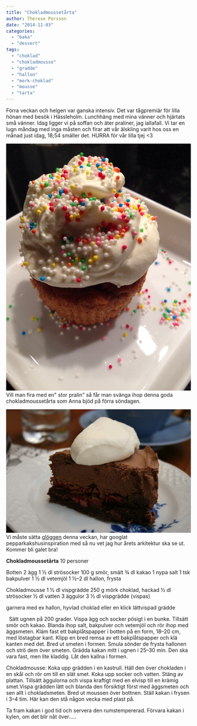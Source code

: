 ```yaml
---
title: "Chokladmoussetårta"
author: Therese Persson
date: "2014-11-03"
categories: 
  - "baka"
  - "dessert"
tags: 
  - "choklad"
  - "chokladmousse"
  - "gradde"
  - "hallon"
  - "mork-choklad"
  - "mousse"
  - "tarta"
---
```


Förra veckan och helgen var ganska intensiv. Det var tågpremiär för lilla hönan med besök i Hässleholm. Lunchhäng med mina vänner och hjärtats små vänner. Idag ligger vi på soffan och äter praliner, jag iallafall. Vi tar en lugn måndag med inga måsten och firar att vår älskling varit hos oss en månad just idag, 18;54 smäller det. HURRA för vår lilla tjej <3  
  
![IMG_5698-0.JPG](/static/img/IMG_5698-0.jpg)
Vill man fira med en" stor pralin" så får man svänga ihop denna goda chokladmoussetårta som Anna bjöd på förra söndagen.

![IMG_6633](/static/img/IMG_6633-1024x683.jpg)
Vi måste sätta [glöggen](/posts/glogg/) denna veckan, har googlat pepparkakshusinspiration med så nu vet jag hur årets arkitektur ska se ut. Kommer bli galet bra!

**Chokladmoussetårta** 10 personer

Botten 2 ägg 1 ½ dl strösocker 100 g smör, smält ¾ dl kakao 1 nypa salt 1 tsk bakpulver 1 ½ dl vetemjöl 1 ½–2 dl hallon, frysta

Chokladmousse 1 ½ dl vispgrädde 250 g mörk choklad, hackad ½ dl strösocker ½ dl vatten 3 äggulor 3 ½ dl vispgrädde (vispas)

garnera med ex hallon, hyvlad choklad eller en klick lättvispad grädde

  Sätt ugnen på 200 grader. Vispa ägg och socker pösigt i en bunke. Tillsätt smör och kakao. Blanda ihop salt, bakpulver och vetemjöl och rör ihop med äggsmeten. Kläm fast ett bakplåtspapper i botten på en form, 18–20 cm, med löstagbar kant. Klipp en bred remsa av ett bakplåtspapper och klä kanten med det. Bred ut smeten i formen. Smula sönder de frysta hallonen och strö dem över smeten. Grädda kakan mitt i ugnen i 25–30 min. Den ska vara fast, men lite kladdig. Låt den kallna i formen.

Chokladmousse: Koka upp grädden i en kastrull. Häll den över chokladen i en skål och rör om till en slät smet. Koka upp socker och vatten. Stäng av plattan. Tillsätt äggulorna och vispa kraftigt med en elvisp till en krämig smet.Vispa grädden lätt och blanda den försiktigt först med äggsmeten och sen allt i chokladsmeten. Bred ut moussen över bottnen. Ställ kakan i frysen i 3–4 tim. Här kan den stå någon vecka med plast på.

Ta fram kakan i god tid och servera den rumstempererad. Förvara kakan i kylen, om det blir nåt över.....
